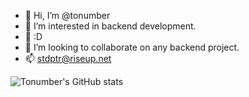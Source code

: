- 👋 Hi, I’m @tonumber 
- 👀 I’m interested in backend development.
- 🌱 :D
- 💞️ I’m looking to collaborate on any backend project.
- 📫 stdptr@riseup.net

![Tonumber's GitHub stats](https://github-readme-stats.vercel.app/api?username=tonumber&show_icons=true&theme=radical)
